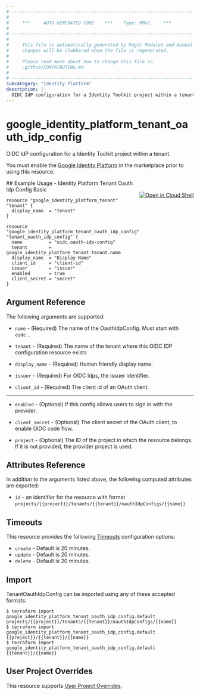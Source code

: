```yaml
---
# ----------------------------------------------------------------------------
#
#     ***     AUTO GENERATED CODE    ***    Type: MMv1     ***
#
# ----------------------------------------------------------------------------
#
#     This file is automatically generated by Magic Modules and manual
#     changes will be clobbered when the file is regenerated.
#
#     Please read more about how to change this file in
#     .github/CONTRIBUTING.md.
#
# ----------------------------------------------------------------------------
subcategory: "Identity Platform"
description: |-
  OIDC IdP configuration for a Identity Toolkit project within a tenant.
---
```


# google\_identity\_platform\_tenant\_oauth\_idp\_config

OIDC IdP configuration for a Identity Toolkit project within a tenant.

You must enable the
[Google Identity Platform](https://console.cloud.google.com/marketplace/details/google-cloud-platform/customer-identity) in
the marketplace prior to using this resource.



<div class = "oics-button" style="float: right; margin: 0 0 -15px">
  <a href="https://console.cloud.google.com/cloudshell/open?cloudshell_git_repo=https%3A%2F%2Fgithub.com%2Fterraform-google-modules%2Fdocs-examples.git&cloudshell_working_dir=identity_platform_tenant_oauth_idp_config_basic&cloudshell_image=gcr.io%2Fgraphite-cloud-shell-images%2Fterraform%3Alatest&open_in_editor=main.tf&cloudshell_print=.%2Fmotd&cloudshell_tutorial=.%2Ftutorial.md" target="_blank">
    <img alt="Open in Cloud Shell" src="//gstatic.com/cloudssh/images/open-btn.svg" style="max-height: 44px; margin: 32px auto; max-width: 100%;">
  </a>
</div>
## Example Usage - Identity Platform Tenant Oauth Idp Config Basic


```hcl
resource "google_identity_platform_tenant" "tenant" {
  display_name  = "tenant"
}

resource "google_identity_platform_tenant_oauth_idp_config" "tenant_oauth_idp_config" {
  name          = "oidc.oauth-idp-config"
  tenant        = google_identity_platform_tenant.tenant.name
  display_name  = "Display Name"
  client_id     = "client-id"
  issuer        = "issuer"
  enabled       = true
  client_secret = "secret"
}
```

## Argument Reference

The following arguments are supported:


* `name` -
  (Required)
  The name of the OauthIdpConfig. Must start with `oidc.`.

* `tenant` -
  (Required)
  The name of the tenant where this OIDC IDP configuration resource exists

* `display_name` -
  (Required)
  Human friendly display name.

* `issuer` -
  (Required)
  For OIDC Idps, the issuer identifier.

* `client_id` -
  (Required)
  The client id of an OAuth client.


- - -


* `enabled` -
  (Optional)
  If this config allows users to sign in with the provider.

* `client_secret` -
  (Optional)
  The client secret of the OAuth client, to enable OIDC code flow.

* `project` - (Optional) The ID of the project in which the resource belongs.
    If it is not provided, the provider project is used.


## Attributes Reference

In addition to the arguments listed above, the following computed attributes are exported:

* `id` - an identifier for the resource with format `projects/{{project}}/tenants/{{tenant}}/oauthIdpConfigs/{{name}}`


## Timeouts

This resource provides the following
[Timeouts](https://developer.hashicorp.com/terraform/plugin/sdkv2/resources/retries-and-customizable-timeouts) configuration options:

- `create` - Default is 20 minutes.
- `update` - Default is 20 minutes.
- `delete` - Default is 20 minutes.

## Import


TenantOauthIdpConfig can be imported using any of these accepted formats:

```
$ terraform import google_identity_platform_tenant_oauth_idp_config.default projects/{{project}}/tenants/{{tenant}}/oauthIdpConfigs/{{name}}
$ terraform import google_identity_platform_tenant_oauth_idp_config.default {{project}}/{{tenant}}/{{name}}
$ terraform import google_identity_platform_tenant_oauth_idp_config.default {{tenant}}/{{name}}
```

## User Project Overrides

This resource supports [User Project Overrides](https://registry.terraform.io/providers/hashicorp/google/latest/docs/guides/provider_reference#user_project_override).
